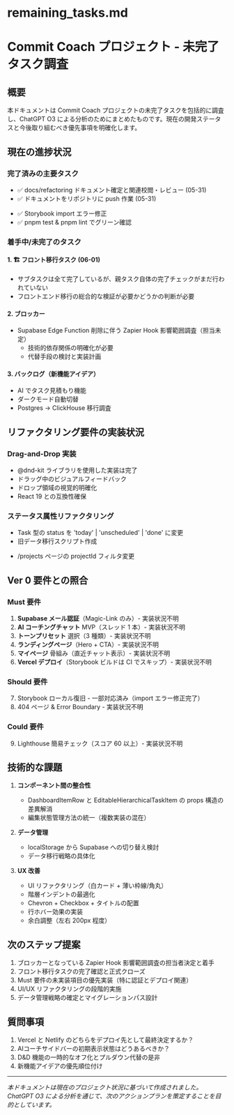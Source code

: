 # remaining_tasks.md

# Commit Coach プロジェクト - 未完了タスク調査

## 概要

本ドキュメントは Commit Coach プロジェクトの未完了タスクを包括的に調査し、ChatGPT O3 による分析のためにまとめたものです。現在の開発ステータスと今後取り組むべき優先事項を明確化します。

## 現在の進捗状況

### 完了済みの主要タスク

- ✅ docs/refactoring ドキュメント確定と関連校閲・レビュー (05-31)
- ✅ ドキュメントをリポジトリに push 作業 (05-31)
<!-- - ✅ `feature/remove-dashboard` 最新リベース -->
- ✅ Storybook import エラー修正
- ✅ pnpm test & pnpm lint でグリーン確認

### 着手中/未完了のタスク

#### 1. 🏗 フロント移行タスク (06-01)
- サブタスクは全て完了しているが、親タスク自体の完了チェックがまだ行われていない
- フロントエンド移行の総合的な検証が必要かどうかの判断が必要

#### 2. ブロッカー
- Supabase Edge Function 削除に伴う Zapier Hook 影響範囲調査（担当未定）
  - 技術的依存関係の明確化が必要
  - 代替手段の検討と実装計画

#### 3. バックログ（新機能アイデア）
- AI でタスク見積もり機能
- ダークモード自動切替
- Postgres → ClickHouse 移行調査

## リファクタリング要件の実装状況

<!-- ### ダッシュボード編集機能
- EditableHierarchicalTaskItem コンポーネントへの移行が未完了
- ダブルクリックでのタイトル編集機能実装
- ペンアイコンを常時表示する UI 改善 -->

### Drag-and-Drop 実装
- @dnd-kit ライブラリを使用した実装は完了
- ドラッグ中のビジュアルフィードバック
- ドロップ領域の視覚的明確化
- React 19 との互換性確保

### ステータス属性リファクタリング
- Task 型の status を 'today' | 'unscheduled' | 'done' に変更
- 旧データ移行スクリプト作成
<!-- - use-dashboard をフィルタ方式へ書き換え
- DashboardNestedList のラベル動的化 -->
- /projects ページの projectId フィルタ変更

## Ver 0 要件との照合

### Must 要件
1. **Supabase メール認証**（Magic-Link のみ）- 実装状況不明
2. **AI コーチングチャット** MVP（スレッド 1 本）- 実装状況不明
3. **トーンプリセット** 選択（3 種類）- 実装状況不明
4. **ランディングページ**（Hero + CTA）- 実装状況不明
5. **マイページ** 骨組み（直近チャット表示）- 実装状況不明
6. **Vercel デプロイ**（Storybook ビルドは CI でスキップ）- 実装状況不明

### Should 要件
7. Storybook ローカル復旧 - 一部対応済み（import エラー修正完了）
8. 404 ページ & Error Boundary - 実装状況不明

### Could 要件
9. Lighthouse 簡易チェック（スコア 60 以上）- 実装状況不明

## 技術的な課題

1. **コンポーネント間の整合性**
   - DashboardItemRow と EditableHierarchicalTaskItem の props 構造の差異解消
   - 編集状態管理方法の統一（複数実装の混在）

2. **データ管理**
   - localStorage から Supabase への切り替え検討
   - データ移行戦略の具体化

3. **UX 改善**
   - UI リファクタリング（白カード + 薄い枠線/角丸）
   - 階層インデントの最適化
   - Chevron + Checkbox + タイトルの配置
   - 行ホバー効果の実装
   - 余白調整（左右 200px 程度）

## 次のステップ提案

1. ブロッカーとなっている Zapier Hook 影響範囲調査の担当者決定と着手
2. フロント移行タスクの完了確認と正式クローズ
3. Must 要件の未実装項目の優先実装（特に認証とデプロイ関連）
4. UI/UX リファクタリングの段階的実施
5. データ管理戦略の確定とマイグレーションパス設計

## 質問事項

1. Vercel と Netlify のどちらをデプロイ先として最終決定するか？
2. AIコーチサイドバーの初期表示状態はどうあるべきか？
3. D&D 機能の一時的なオフ化とプルダウン代替の是非
4. 新機能アイデアの優先順位付け

---

*本ドキュメントは現在のプロジェクト状況に基づいて作成されました。ChatGPT O3 による分析を通じて、次のアクションプランを策定することを目的としています。*
